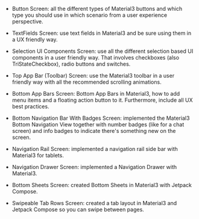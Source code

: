 - Button Screen: all the different types of Material3 buttons and which type you should use in which scenario from a user experience perspective.

- TextFields Screen: use text fields in Material3 and be sure using them in a UX friendly way.

- Selection UI Components Screen: use all the different selection based UI components in a user friendly way. That involves checkboxes (also TriStateCheckbox), radio buttons and switches.

- Top App Bar (Toolbar) Screen: use the Material3 toolbar in a user friendly way with all the recommended scrolling animations.

- Bottom App Bars Screen: Bottom App Bars in Material3, how to add menu items and a floating action button to it. Furthermore, include all UX best practices.

- Bottom Navigation Bar With Badges Screen: implemented the Material3 Bottom Navigation View together with number badges (like for a chat screen) and info badges to indicate there's something new on the screen. 

- Navigation Rail Screen: implemented a navigation rail side bar with Material3 for tablets.

- Navigation Drawer Screen: implemented a Navigation Drawer with Material3.

- Bottom Sheets Screen: created Bottom Sheets in Material3 with Jetpack Compose.

- Swipeable Tab Rows Screen: created a tab layout in Material3 and Jetpack Compose so you can swipe between pages.